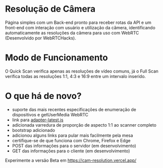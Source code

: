 Resolução de Câmera 
====================

Página simples com um Back-end pronto para receber rotas da API e um front-end com interação com usuário e utilização da câmera, identificando automaticamente as resoluções da câmera para uso com WebRTC (Desenvolvido por WebRTCHacks).

Modo de Funcionamento 
====================

O Quick Scan verifica apenas as resoluções de vídeo comuns, já o Full Scan verifica todas as resoluções 1:1, 4:3 e 16:9 entre um intervalo inserido.

O que há de novo? 
==================
* suporte das mais recentes especificações de enumeração de dispositivos e getUserMedia WebRTC
* link para [adapter-latest.js](https://webrtc.github.io/adapter/adapter-latest.js)
* adicionada varredura de proporção de aspecto 1:1 ao scanner completo
* bootstrap adicionado
* adicionou alguns links para pular mais facilmente pela mesa
* certifique-se de que funciona com Chrome, Firefox e Edge
* POST das informações para o servidor (em desenvolvimento)
* GET das informações para o cliente (em desenvolvimento)
 
Experimente a versão Beta em https://cam-resolution.vercel.app/


